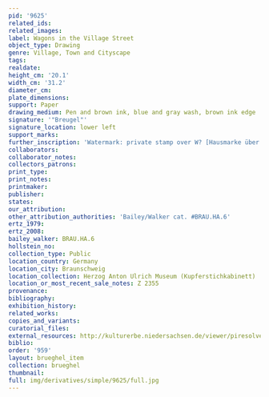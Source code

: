 ```yaml
---
pid: '9625'
related_ids: 
related_images: 
label: Wagons in the Village Street
object_type: Drawing
genre: Village, Town and Cityscape
tags: 
realdate: 
height_cm: '20.1'
width_cm: '31.2'
diameter_cm: 
plate_dimensions: 
support: Paper
drawing_medium: Pen and brown ink, blue and gray wash, brown ink edge
signature: '"Breugel"'
signature_location: lower left
support_marks: 
further_inscription: 'Watermark: private stamp over W? [Hausmarke über W (?)]'
collaborators: 
collaborator_notes: 
collectors_patrons: 
print_type: 
print_notes: 
printmaker: 
publisher: 
states: 
our_attribution: 
other_attribution_authorities: 'Bailey/Walker cat. #BRAU.HA.6'
ertz_1979: 
ertz_2008: 
bailey_walker: BRAU.HA.6
hollstein_no: 
collection_type: Public
location_country: Germany
location_city: Braunschweig
location_collection: Herzog Anton Ulrich Museum (Kupferstichkabinett)
location_or_most_recent_sale_notes: Z 2355
provenance: 
bibliography: 
exhibition_history: 
related_works: 
copies_and_variants: 
curatorial_files: 
external_resources: http://kulturerbe.niedersachsen.de/viewer/piresolver?id=isil_DE-MUS-026819_992
biblio: 
order: '959'
layout: brueghel_item
collection: brueghel
thumbnail: 
full: img/derivatives/simple/9625/full.jpg
---
```

